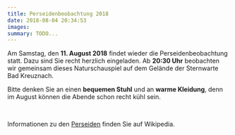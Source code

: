 ```yaml
---
title: Perseidenbeobachtung 2018
date: 2018-08-04 20:34:53
images: 
summary: TODO...
---
```

Am Samstag, den __11. August 2018__ findet wieder die Perseidenbeobachtung statt. Dazu sind Sie recht herzlich eingeladen. Ab __20:30 Uhr__ beobachten wir gemeinsam dieses Naturschauspiel auf dem Gelände der Sternwarte Bad Kreuznach.&nbsp;

Bitte denken Sie an einen&nbsp;__bequemen Stuhl__&nbsp;und an&nbsp;__warme Kleidung__, denn im August können die Abende schon recht kühl sein.

&nbsp;

Informationen zu den [Perseiden](https://de.wikipedia.org/wiki/Perseiden "Perseiden Wikipedia")&nbsp;finden Sie auf Wikipedia.

&nbsp;